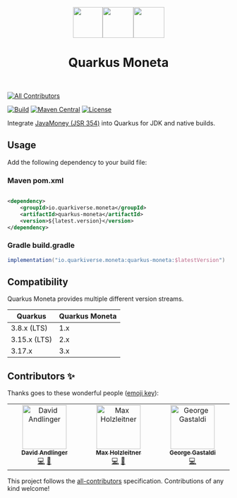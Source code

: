<div align="center">

<img src="https://github.com/quarkiverse/.github/blob/main/assets/images/quarkus.svg" width="67" height="70" ><img src="https://github.com/quarkiverse/.github/blob/main/assets/images/plus-sign.svg" height="70" ><img src="https://github.com/quarkiverse/quarkus-moneta/blob/main/docs/modules/ROOT/assets/images/moneta.svg" height="70" >

# Quarkus Moneta
</div>
<br>

<!-- ALL-CONTRIBUTORS-BADGE:START - Do not remove or modify this section -->
[![All Contributors](https://img.shields.io/badge/all_contributors-3-orange.svg?style=flat-square)](#contributors-)
<!-- ALL-CONTRIBUTORS-BADGE:END -->
[![Build](https://github.com/quarkiverse/quarkus-moneta/workflows/Build/badge.svg)](https://github.com/quarkiverse/quarkus-moneta/actions?query=workflow%3ABuild)
[![Maven Central](https://img.shields.io/maven-central/v/io.quarkiverse.moneta/quarkus-moneta-parent.svg?label=Maven%20Central)](https://search.maven.org/artifact/io.quarkiverse.moneta/quarkus-moneta-parent)
[![License](https://img.shields.io/badge/License-Apache%202.0-blue.svg)](https://opensource.org/licenses/Apache-2.0)

Integrate [JavaMoney (JSR 354)](https://javamoney.github.io/) into Quarkus for JDK and native builds.

## Usage

Add the following dependency to your build file:

### Maven pom.xml

```xml

<dependency>
    <groupId>io.quarkiverse.moneta</groupId>
    <artifactId>quarkus-moneta</artifactId>
    <version>${latest.version}</version>
</dependency>
```

### Gradle build.gradle
```groovy
implementation("io.quarkiverse.moneta:quarkus-moneta:$latestVersion")
```

## Compatibility

Quarkus Moneta provides multiple different version streams.

| Quarkus      | Quarkus Moneta |
|--------------|----------------|
| 3.8.x (LTS)  | 1.x            |
| 3.15.x (LTS) | 2.x            |
| 3.17.x       | 3.x            |

## Contributors ✨

Thanks goes to these wonderful people ([emoji key](https://allcontributors.org/docs/en/emoji-key)):
<!-- ALL-CONTRIBUTORS-LIST:START - Do not remove or modify this section -->
<!-- prettier-ignore-start -->
<!-- markdownlint-disable -->
<table>
  <tbody>
    <tr>
      <td align="center" valign="top" width="14.28%"><a href="http://instant-it.at"><img src="https://avatars.githubusercontent.com/u/1436448?v=4?s=100" width="100px;" alt="David Andlinger"/><br /><sub><b>David Andlinger</b></sub></a><br /><a href="https://github.com/quarkiverse/quarkus-moneta/commits?author=andlinger" title="Code">💻</a> <a href="#maintenance-andlinger" title="Maintenance">🚧</a></td>
      <td align="center" valign="top" width="14.28%"><a href="http://instant-it.at"><img src="https://avatars.githubusercontent.com/u/3810635?v=4?s=100" width="100px;" alt="Max Holzleitner"/><br /><sub><b>Max Holzleitner</b></sub></a><br /><a href="https://github.com/quarkiverse/quarkus-moneta/commits?author=holzleitner" title="Code">💻</a> <a href="#maintenance-holzleitner" title="Maintenance">🚧</a></td>
      <td align="center" valign="top" width="14.28%"><a href="https://github.com/gastaldi"><img src="https://avatars.githubusercontent.com/u/54133?v=4?s=100" width="100px;" alt="George Gastaldi"/><br /><sub><b>George Gastaldi</b></sub></a><br /><a href="https://github.com/quarkiverse/quarkus-moneta/commits?author=gastaldi" title="Code">💻</a></td>
    </tr>
  </tbody>
</table>

<!-- markdownlint-restore -->
<!-- prettier-ignore-end -->

<!-- ALL-CONTRIBUTORS-LIST:END -->

This project follows the [all-contributors](https://github.com/all-contributors/all-contributors) specification.
Contributions of any kind welcome!
